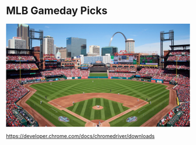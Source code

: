 # MLB Gameday Picks

![image](https://github.com/bradybr/mlb_bet/blob/main/images/busch.jpg?)



https://developer.chrome.com/docs/chromedriver/downloads

